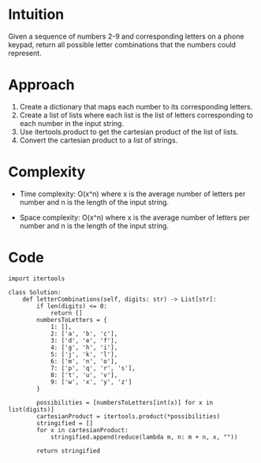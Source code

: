 # Intuition
Given a sequence of numbers 2-9 and corresponding letters on a phone keypad, return all possible letter combinations that the numbers could represent.

# Approach
1. Create a dictionary that maps each number to its corresponding letters.
2. Create a list of lists where each list is the list of letters corresponding to each number in the input string.
3. Use itertools.product to get the cartesian product of the list of lists.
4. Convert the cartesian product to a list of strings.

# Complexity
- Time complexity: O(x^n) where x is the average number of letters per number and n is the length of the input string.

- Space complexity: O(x^n) where x is the average number of letters per number and n is the length of the input string.

# Code
```
import itertools

class Solution:
    def letterCombinations(self, digits: str) -> List[str]:
        if len(digits) <= 0:
            return []
        numbersToLetters = {
            1: [],
            2: ['a', 'b', 'c'],
            3: ['d', 'e', 'f'],
            4: ['g', 'h', 'i'],
            5: ['j', 'k', 'l'],
            6: ['m', 'n', 'o'],
            7: ['p', 'q', 'r', 's'],
            8: ['t', 'u', 'v'],
            9: ['w', 'x', 'y', 'z']
        }

        possibilities = [numbersToLetters[int(x)] for x in list(digits)]
        cartesianProduct = itertools.product(*possibilities)
        stringified = []
        for x in cartesianProduct:
            stringified.append(reduce(lambda m, n: m + n, x, ""))

        return stringified
```